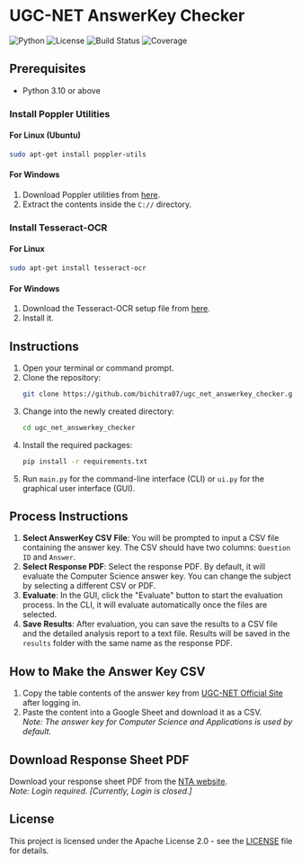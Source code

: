 # UGC-NET AnswerKey Checker

![Python](https://img.shields.io/badge/python-3.12-blue)
![License](https://img.shields.io/badge/license-Apache%202.0-blue)
![Build Status](https://img.shields.io/github/actions/workflow/status/yourusername/ugc_net_answerkey_checker/ci.yml?branch=main)
![Coverage](https://img.shields.io/codecov/c/github/bichitr07/ugc_net_answerkey_checker)


## Prerequisites

- Python 3.10 or above

### Install Poppler Utilities

#### For Linux (Ubuntu)
```bash
sudo apt-get install poppler-utils
```

#### For Windows
1. Download Poppler utilities from [here](https://github.com/oschwartz10612/poppler-windows/releases/).
2. Extract the contents inside the `C://` directory.

### Install Tesseract-OCR

#### For Linux
```bash
sudo apt-get install tesseract-ocr
```

#### For Windows
1. Download the Tesseract-OCR setup file from [here](https://github.com/UB-Mannheim/tesseract/wiki).
2. Install it.

## Instructions

1. Open your terminal or command prompt.
2. Clone the repository:
   ```bash
   git clone https://github.com/bichitra07/ugc_net_answerkey_checker.git
   ```
3. Change into the newly created directory:
   ```bash
   cd ugc_net_answerkey_checker
   ```
4. Install the required packages:
   ```bash
   pip install -r requirements.txt
   ```
5. Run `main.py` for the command-line interface (CLI) or `ui.py` for the graphical user interface (GUI).

## Process Instructions

1. **Select AnswerKey CSV File**: You will be prompted to input a CSV file containing the answer key. The CSV should have two columns: `Question ID` and `Answer`.
2. **Select Response PDF**: Select the response PDF. By default, it will evaluate the Computer Science answer key. You can change the subject by selecting a different CSV or PDF.
3. **Evaluate**: In the GUI, click the "Evaluate" button to start the evaluation process. In the CLI, it will evaluate automatically once the files are selected.
4. **Save Results**: After evaluation, you can save the results to a CSV file and the detailed analysis report to a text file. Results will be saved in the `results` folder with the same name as the response PDF.

## How to Make the Answer Key CSV

1. Copy the table contents of the answer key from [UGC-NET Official Site](https://ugcnet.nta.ac.in/) after logging in.
2. Paste the content into a Google Sheet and download it as a CSV.  
   *Note: The answer key for Computer Science and Applications is used by default.*

## Download Response Sheet PDF

Download your response sheet PDF from the [NTA website](https://ugcnet.nta.ac.in/).  
*Note: Login required. [Currently, Login is closed.]*

## License

This project is licensed under the Apache License 2.0 - see the [LICENSE](LICENSE) file for details.
```
